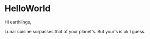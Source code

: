 # HelloWorld

Hi earthlings,

Lunar cuisine surpasses that of your planet's.
But your's is ok I guess.
